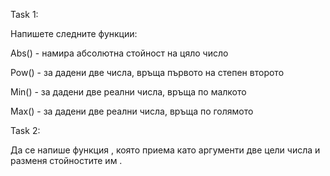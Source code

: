 Task 1:

Напишете следните функции:

Abs() - намира абсолютна стойност на цяло число

Pow() - за дадени две числа, връща първото на степен второто

Min() - за дадени две реални числа, връща по малкото

Max() - за дадени две реални числа, връща по голямото

Task 2:

Да се напише функция , която приeма като аргументи две цели числа и разменя стойностите им .
